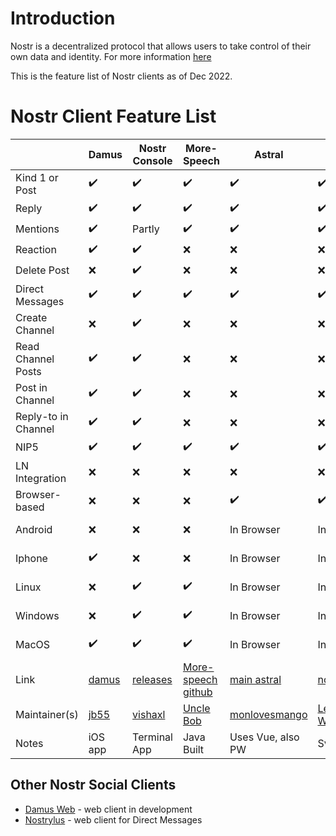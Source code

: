 
# Introduction

Nostr is a decentralized protocol that allows users to take control of their own data and identity. For more information [here](https://github.com/aljazceru/awesome-nostr)

This is the feature list of Nostr clients as of Dec 2022.


# Nostr Client Feature List

|                   |Damus             |Nostr Console     |More-Speech       |Astral            |Nostroid          |Nostros           |Anigma            |Alphaama          |Coracle           |
|-------------------|------------------|------------------|------------------|------------------|------------------|------------------|------------------|------------------|------------------|
|Kind 1 or Post     |:heavy_check_mark:|:heavy_check_mark:|:heavy_check_mark:|:heavy_check_mark:|:heavy_check_mark:|:heavy_check_mark:|:x:               |:heavy_check_mark:|:heavy_check_mark:|
|Reply              |:heavy_check_mark:|:heavy_check_mark:|:heavy_check_mark:|:heavy_check_mark:|:heavy_check_mark:|:heavy_check_mark:|:x:               |:heavy_check_mark:|:heavy_check_mark:|
|Mentions           |:heavy_check_mark:|Partly            |:heavy_check_mark:|:heavy_check_mark:|:heavy_check_mark:|Not sure          |:heavy_check_mark:|:heavy_check_mark:|:x:               |
|Reaction           |:heavy_check_mark:|:heavy_check_mark:|:x:               |:x:               |:x:               |Not sure          |:x:               |:heavy_check_mark:|:heavy_check_mark:|
|Delete Post        |:x:               |:heavy_check_mark:|:x:               |:x:               |:x:               |:x:               |:x:               |:x:               |:x:               |
|Direct Messages    |:heavy_check_mark:|:heavy_check_mark:|:heavy_check_mark:|:heavy_check_mark:|:heavy_check_mark:|:x:               |:heavy_check_mark:|:x:               |:x:               |
|Create Channel     |:x:               |:heavy_check_mark:|:x:               |:x:               |:x:               |:x:               |:heavy_check_mark:|:x:               |:heavy_check_mark:|
|Read Channel Posts |:heavy_check_mark:|:heavy_check_mark:|:x:               |:x:               |:x:               |:x:               |:heavy_check_mark:|:x:               |:heavy_check_mark:|
|Post in Channel    |:heavy_check_mark:|:heavy_check_mark:|:x:               |:x:               |:x:               |:x:               |:heavy_check_mark:|:x:               |:heavy_check_mark:|
|Reply-to in Channel|:heavy_check_mark:|:heavy_check_mark:|:x:               |:x:               |:x:               |:x:               |:heavy_check_mark:|:x:               |:x:               |
|NIP5               |:heavy_check_mark:|:heavy_check_mark:|:heavy_check_mark:|:heavy_check_mark:|:heavy_check_mark:|Not sure          |:x:               |:heavy_check_mark:|:x:               |
|LN Integration     |:x:               |:x:               |:x:               |:x:               |:x:               |:x:               |:heavy_check_mark:|:x:               |:x:               |
|Browser-based      |:x:               |:x:               |:x:               |:heavy_check_mark:|:heavy_check_mark:|:x:               |:heavy_check_mark:|:heavy_check_mark:|:heavy_check_mark:|
|Android            |:x:               |:x:               |:x:               |In Browser        |In Browser        |:heavy_check_mark:|In Browser        |In Browser        |In Browser        |
|Iphone             |:heavy_check_mark:|:x:               |:x:               |In Browser        |In Browser        |:x:               |In Browser        |In Browser        |In Browser        |
|Linux              |:x:               |:heavy_check_mark:|:heavy_check_mark:|In Browser        |In Browser        |:x:               |In Browser        |In Browser        |In Browser        |
|Windows            |:x:               |:heavy_check_mark:|:heavy_check_mark:|In Browser        |In Browser        |:x:               |In Browser        |In Browser        |In Browser        |
|MacOS              |:heavy_check_mark:|:heavy_check_mark:|:heavy_check_mark:|In Browser        |In Browser        |:x:               |In Browser        |In Browser        |In Browser        |
|Link               |[damus](https://damus.io/)|[releases](https://github.com/vishalxl/nostr_console/releases)|[More-speech github](https://github.com/unclebob/more-speech)|[main astral](http://astral.ninja)|[nostr.info](https://chat.nostr.info)|[Nostros Github](https://github.com/KoalaSat/nostros) |[Anigma](http://anigma.io) |[Alphaama](http://alphaama.com)|[Coracle](https://coracle.social)|
|Maintainer(s)      |[jb55](https://jb55.com/)            |[vishaxl](https://github.com/vishalxl)  |[Uncle Bob](https://github.com/unclebob/)|[monlovesmango](https://github.com/monlovesmango)|[Leo Wandersleb](https://github.com/Giszmo)|[KoalaSat](https://github.com/KoalaSat)  |[Brill Saton](https://github.com/brilliancebitcoin)|[balas](https://github.com/eskema)     |[Staab](https://github.com/staab)|
|Notes              | iOS app          |Terminal App      |Java Built        | Uses Vue, also PW| Svelte PWA       |                  |PWA               |                  |Svelte SPA        |

## Other Nostr Social Clients

* [Damus Web](http://damus.io/web) - web client in development 
* [Nostrylus](https://Nostrylus.vercel.app) - web client for Direct Messages 
